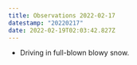 ```yaml
---
title: Observations 2022-02-17
datestamp: "20220217"
date: 2022-02-19T02:03:42.827Z
---
```

- Driving in full-blown blowy snow.